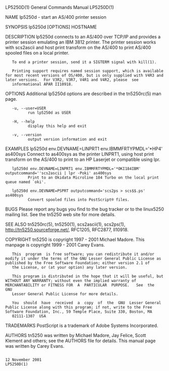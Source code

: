 LP5250D(1)                                                                                 General Commands Manual                                                                                 LP5250D(1)



NAME
       lp5250d - start an AS/400 printer session

SYNOPSIS
       lp5250d [OPTIONS] HOSTNAME

DESCRIPTION
       lp5250d  connects  to  an  AS/400  over TCP/IP and provides a printer session emulating an IBM 3812 printer.  The printer session works with scs2ascii and host print transform on the AS/400 to print
       AS/400 spooled files on a local printer.

       To end a printer session, send it a SIGTERM signal with kill(1).

       Printing support requires named session support, which is available for most recent versions of OS/400, but is only supplied with V4R3 and later versions.  For V3R2, V3R7, V4R1 and V4R2, please  see
       informational APAR II10918.

OPTIONS
       Additional lp5250d options are described in the tn5250rc(5) man page.

       -u, --user=USER
              run lp5250d as USER

       -H, --help
              display this help and exit

       -v, --version
              output version information and exit

EXAMPLES
       lp5250d env.DEVNAME=LINPRT1 env.IBMMFRTYPMDL='*HP4' as400sys
              Connect to as400sys as the printer LINPRT1, using host print transform on the AS/400 to print to an HP Laserjet or compatible using lpr.

       lp5250d env.DEVNAME=LINPRT1 env.IBMMFRTYPMDL='*OKI184IBM' outputcommand=''scs2ascii | lpr -Poki' as400sys
              Print to an Okidata Microline 184 Turbo on the local print queue named `oki'.

       lp5250d env.DEVNAME=PSPRT outputcommand='scs2ps > scs$$.ps' as400sys
              Convert spooled files into PostScript® files.

BUGS
       Please report any bugs you find to the bug tracker or to the linux5250 mailing list.  See the tn5250 web site for more details.

SEE ALSO
       tn5250rc(5), tn5250(1), scs2ascii(1), scs2ps(1), http://tn5250.sourceforge.net/, RFC1205, RFC2877, II10918.

COPYRIGHT
       tn5250 is copyright 1997 - 2001 Michael Madore.  This manpage is copyright 1999 - 2001 Carey Evans.

       This  program  is free software; you can redistribute it and/or modify it under the terms of the GNU Lesser General Public License as published by the Free Software Foundation; either version 2.1 of
       the License, or (at your option) any later version.

       This program is distributed in the hope that it will be useful, but WITHOUT ANY WARRANTY; without even the implied warranty of MERCHANTABILITY or FITNESS FOR  A  PARTICULAR  PURPOSE.   See  the  GNU
       Lesser General Public License for more details.

       You  should  have  received  a  copy  of  the  GNU  Lesser General Public License along with this program; if not, write to the Free Software Foundation, Inc., 59 Temple Place, Suite 330, Boston, MA
       02111-1307  USA

TRADEMARKS
       PostScript is a trademark of Adobe Systems Incorporated.

AUTHORS
       tn5250 was written by Michael Madore, Jay Felice, Scott Klement and others; see the AUTHORS file for details.  This manual page was written by Carey Evans.



                                                                                               12 November 2001                                                                                    LP5250D(1)
